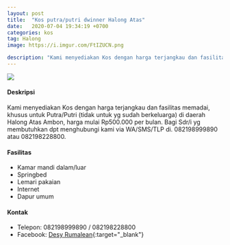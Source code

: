 ```yaml
---
layout: post
title:  "Kos putra/putri dwinner Halong Atas"
date:   2020-07-04 19:34:19 +0700
categories: kos
tag: Halong
image: https://i.imgur.com/FtIZUCN.png

description: "Kami menyediakan Kos dengan harga terjangkau dan fasilitas memadai, khusus untuk Putra/Putri (tidak untuk yg sudah berkeluarga) di daerah Halong Atas Ambon, harga mulai Rp500.000 per bulan. Bagi Sdr/i yg membutuhkan dpt menghubungi kami via WA/SMS/TLP di. 082198999890 atau 082198228800."
---
```

<div class="mb-4">
<image src="https://i.imgur.com/FtIZUCN.png" class="img-fluid" />
</div>

#### Deskripsi
Kami menyediakan Kos dengan harga terjangkau dan fasilitas memadai, khusus untuk Putra/Putri (tidak untuk yg sudah berkeluarga) di daerah Halong Atas Ambon, harga mulai Rp500.000 per bulan. Bagi Sdr/i yg membutuhkan dpt menghubungi kami via WA/SMS/TLP di. 082198999890 atau 082198228800.

#### Fasilitas
- Kamar mandi dalam/luar
- Springbed
- Lemari pakaian
- Internet
- Dapur umum

#### Kontak
- Telepon: 082198999890 / 082198228800
- Facebook: [Desy Rumalean](https://www.facebook.com/Desy.Kakisina "Desy Rumalean"){:target="_blank"}